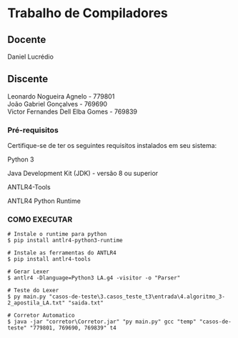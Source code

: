 # Trabalho de Compiladores

## Docente
Daniel Lucrédio  

## Discente
Leonardo Nogueira Agnelo - 779801  
João Gabriel Gonçalves - 769690  
Victor Fernandes Dell Elba Gomes - 769839 

### Pré-requisitos
Certifique-se de ter os seguintes requisitos instalados em seu sistema:

Python 3

Java Development Kit (JDK) - versão 8 ou superior

ANTLR4-Tools

ANTLR4 Python Runtime

### COMO EXECUTAR
    # Instale o runtime para python
    $ pip install antlr4-python3-runtime

    # Instale as ferramentas do ANTLR4
    $ pip install antlr4-tools

    # Gerar Lexer
    $ antlr4 -Dlanguage=Python3 LA.g4 -visitor -o "Parser"

    # Teste do Lexer
    $ py main.py "casos-de-teste\3.casos_teste_t3\entrada\4.algoritmo_3-2_apostila_LA.txt" "saida.txt"

    # Corretor Automatico
    $ java -jar "corretor\Corretor.jar" "py main.py" gcc "temp" "casos-de-teste" "779801, 769690, 769839" t4
